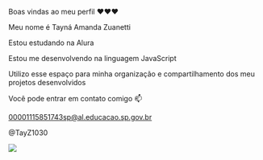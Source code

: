 Boas vindas ao meu perfil ❤️❤️❤️

Meu nome é Tayná Amanda Zuanetti

Estou estudando na Alura

Estou me desenvolvendo na linguagem JavaScript

Utilizo esse espaço para minha organização e compartilhamento dos meu projetos desenvolvidos

Você pode entrar em contato comigo 📫

00001115851743sp@al.educacao.sp.gov.br

@TayZ1030

![](https://media1.tenor.com/m/QxIQlHSv7h8AAAAC/dog-smiling.gif)
